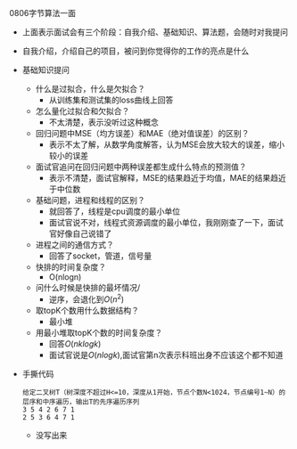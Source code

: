 0806字节算法一面

- 上面表示面试会有三个阶段：自我介绍、基础知识、算法题，会随时对我提问

- 自我介绍，介绍自己的项目，被问到你觉得你的工作的亮点是什么

- 基础知识提问

  - 什么是过拟合，什么是欠拟合？
    - 从训练集和测试集的loss曲线上回答
  - 怎么量化过拟合和欠拟合？
    - 不太清楚，表示没听过这种概念
  - 回归问题中MSE（均方误差）和MAE（绝对值误差）的区别？
    - 表示不太了解，从数学角度解答，认为MSE会放大较大的误差，缩小较小的误差
  - 面试官追问在回归问题中两种误差都生成什么特点的预测值？
    - 表示不清楚，面试官解释，MSE的结果趋近于均值，MAE的结果趋近于中位数
  - 基础问题，进程和线程的区别？
    - 就回答了，线程是cpu调度的最小单位
    - 面试官说不对，线程式资源调度的最小单位，我刚刚查了一下，面试官好像自己说错了
  - 进程之间的通信方式？
    - 回答了socket，管道，信号量
  - 快排的时间复杂度？
    - O(nlogn)
  - 问什么时候是快排的最坏情况/
    - 逆序，会退化到$O(n^2)$
  - 取topK个数用什么数据结构？
    - 最小堆
  - 用最小堆取topK个数的时间复杂度？
    - 回答$O(n klogk)$​
    - 面试官说是$O(n logk)$,面试官第n次表示科班出身不应该这个都不知道

- 手撕代码

  ```
  给定二叉树T（树深度不超过H<=10，深度从1开始，节点个数N<1024，节点编号1~N）的层序和中序遍历，输出T的先序遍历序列
  3 5 4 2 6 7 1
  2 5 3 6 4 7 1
  ```

  - 没写出来